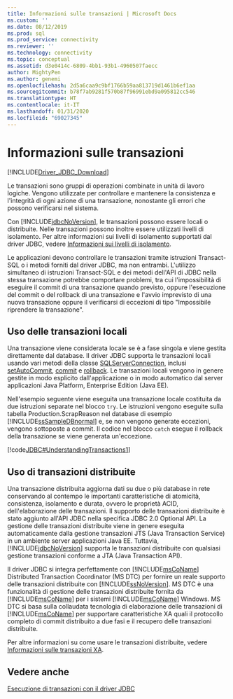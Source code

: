 ```yaml
---
title: Informazioni sulle transazioni | Microsoft Docs
ms.custom: ''
ms.date: 08/12/2019
ms.prod: sql
ms.prod_service: connectivity
ms.reviewer: ''
ms.technology: connectivity
ms.topic: conceptual
ms.assetid: d3e0414c-6809-4bb1-93b1-4960507faecc
author: MightyPen
ms.author: genemi
ms.openlocfilehash: 2d5a6caa9c9bf1766b59aa813719d1461b6ef1aa
ms.sourcegitcommit: b78f7ab9281f570b87f96991ebd9a095812cc546
ms.translationtype: HT
ms.contentlocale: it-IT
ms.lasthandoff: 01/31/2020
ms.locfileid: "69027345"
---
```

# <a name="understanding-transactions"></a>Informazioni sulle transazioni

[!INCLUDE[Driver_JDBC_Download](../../includes/driver_jdbc_download.md)]

Le transazioni sono gruppi di operazioni combinate in unità di lavoro logiche. Vengono utilizzate per controllare e mantenere la consistenza e l'integrità di ogni azione di una transazione, nonostante gli errori che possono verificarsi nel sistema.

Con [!INCLUDE[jdbcNoVersion](../../includes/jdbcnoversion_md.md)], le transazioni possono essere locali o distribuite. Nelle transazioni possono inoltre essere utilizzati livelli di isolamento. Per altre informazioni sui livelli di isolamento supportati dal driver JDBC, vedere [Informazioni sui livelli di isolamento](../../connect/jdbc/understanding-isolation-levels.md).

Le applicazioni devono controllare le transazioni tramite istruzioni Transact-SQL o i metodi forniti dal driver JDBC, ma non entrambi. L'utilizzo simultaneo di istruzioni Transact-SQL e dei metodi dell'API di JDBC nella stessa transazione potrebbe comportare problemi, tra cui l'impossibilità di eseguire il commit di una transazione quando previsto, oppure l'esecuzione del commit o del rollback di una transazione e l'avvio imprevisto di una nuova transazione oppure il verificarsi di eccezioni di tipo "Impossibile riprendere la transazione".

## <a name="using-local-transactions"></a>Uso delle transazioni locali

Una transazione viene considerata locale se è a fase singola e viene gestita direttamente dal database. Il driver JDBC supporta le transazioni locali usando vari metodi della classe [SQLServerConnection](../../connect/jdbc/reference/sqlserverconnection-class.md), inclusi [setAutoCommit](../../connect/jdbc/reference/setautocommit-method-sqlserverconnection.md), [commit](../../connect/jdbc/reference/commit-method-sqlserverconnection.md) e [rollback](../../connect/jdbc/reference/rollback-method.md). Le transazioni locali vengono in genere gestite in modo esplicito dall'applicazione o in modo automatico dal server applicazioni Java Platform, Enterprise Edition (Java EE).

Nell'esempio seguente viene eseguita una transazione locale costituita da due istruzioni separate nel blocco `try`. Le istruzioni vengono eseguite sulla tabella Production.ScrapReason nel database di esempio [!INCLUDE[ssSampleDBnormal](../../includes/sssampledbnormal_md.md)] e, se non vengono generate eccezioni, vengono sottoposte a commit. Il codice nel blocco `catch` esegue il rollback della transazione se viene generata un'eccezione.

[!code[JDBC#UnderstandingTransactions1](../../connect/jdbc/codesnippet/Java/understanding-transactions_1.java)]

## <a name="using-distributed-transactions"></a>Uso di transazioni distribuite

Una transazione distribuita aggiorna dati su due o più database in rete conservando al contempo le importanti caratteristiche di atomicità, consistenza, isolamento e durata, ovvero le proprietà ACID, dell'elaborazione delle transazioni. Il supporto delle transazioni distribuite è stato aggiunto all'API JDBC nella specifica JDBC 2.0 Optional API. La gestione delle transazioni distribuite viene in genere eseguita automaticamente dalla gestione transazioni JTS (Java Transaction Service) in un ambiente server applicazioni Java EE. Tuttavia, [!INCLUDE[jdbcNoVersion](../../includes/jdbcnoversion_md.md)] supporta le transazioni distribuite con qualsiasi gestione transazioni conforme a JTA (Java Transaction API).

Il driver JDBC si integra perfettamente con [!INCLUDE[msCoName](../../includes/msconame_md.md)] Distributed Transaction Coordinator (MS DTC) per fornire un reale supporto delle transazioni distribuite con [!INCLUDE[ssNoVersion](../../includes/ssnoversion-md.md)]. MS DTC è una funzionalità di gestione delle transazioni distribuite fornita da [!INCLUDE[msCoName](../../includes/msconame_md.md)] per i sistemi [!INCLUDE[msCoName](../../includes/msconame_md.md)] Windows. MS DTC si basa sulla collaudata tecnologia di elaborazione delle transazioni di [!INCLUDE[msCoName](../../includes/msconame_md.md)] per supportare caratteristiche XA quali il protocollo completo di commit distribuito a due fasi e il recupero delle transazioni distribuite.

Per altre informazioni su come usare le transazioni distribuite, vedere [Informazioni sulle transazioni XA](../../connect/jdbc/understanding-xa-transactions.md).

## <a name="see-also"></a>Vedere anche

[Esecuzione di transazioni con il driver JDBC](../../connect/jdbc/performing-transactions-with-the-jdbc-driver.md)
